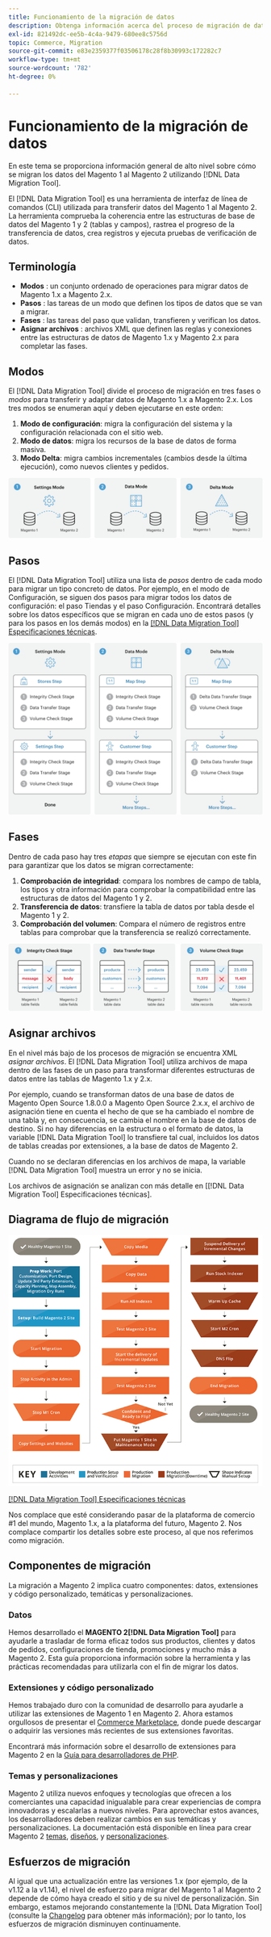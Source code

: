```yaml
---
title: Funcionamiento de la migración de datos
description: Obtenga información acerca del proceso de migración de datos entre el Magento 1 y el Magento 2, incluida la terminología, los diagramas de flujo de trabajo y los pasos.
exl-id: 821492dc-ee5b-4c4a-9479-680ee8c5756d
topic: Commerce, Migration
source-git-commit: e83e2359377f03506178c28f8b30993c172282c7
workflow-type: tm+mt
source-wordcount: '782'
ht-degree: 0%

---
```


# Funcionamiento de la migración de datos

En este tema se proporciona información general de alto nivel sobre cómo se migran los datos del Magento 1 al Magento 2 utilizando [!DNL Data Migration Tool].

El [!DNL Data Migration Tool] es una herramienta de interfaz de línea de comandos (CLI) utilizada para transferir datos del Magento 1 al Magento 2. La herramienta comprueba la coherencia entre las estructuras de base de datos del Magento 1 y 2 (tablas y campos), rastrea el progreso de la transferencia de datos, crea registros y ejecuta pruebas de verificación de datos.

## Terminología

* **Modos** : un conjunto ordenado de operaciones para migrar datos de Magento 1.x a Magento 2.x.
* **Pasos** : las tareas de un modo que definen los tipos de datos que se van a migrar.
* **Fases** : las tareas del paso que validan, transfieren y verifican los datos.
* **Asignar archivos** : archivos XML que definen las reglas y conexiones entre las estructuras de datos de Magento 1.x y Magento 2.x para completar las fases.

## Modos

El [!DNL Data Migration Tool] divide el proceso de migración en tres fases o *modos* para transferir y adaptar datos de Magento 1.x a Magento 2.x. Los tres modos se enumeran aquí y deben ejecutarse en este orden:

1. **Modo de configuración**: migra la configuración del sistema y la configuración relacionada con el sitio web.
1. **Modo de datos**: migra los recursos de la base de datos de forma masiva.
1. **Modo Delta**: migra cambios incrementales (cambios desde la última ejecución), como nuevos clientes y pedidos.

![Modos de migración](../../assets/data-migration/MigrationModes2.png)

## Pasos

El [!DNL Data Migration Tool] utiliza una lista de *pasos* dentro de cada modo para migrar un tipo concreto de datos. Por ejemplo, en el modo de Configuración, se siguen dos pasos para migrar todos los datos de configuración: el paso Tiendas y el paso Configuración. Encontrará detalles sobre los datos específicos que se migran en cada uno de estos pasos (y para los pasos en los demás modos) en la [[!DNL Data Migration Tool] Especificaciones técnicas](technical-specification.md).

![Resumen de migración](../../assets/data-migration/MigrationOverview2.png)

## Fases

Dentro de cada paso hay tres *etapas* que siempre se ejecutan con este fin para garantizar que los datos se migran correctamente:

1. **Comprobación de integridad**: compara los nombres de campo de tabla, los tipos y otra información para comprobar la compatibilidad entre las estructuras de datos del Magento 1 y 2.
1. **Transferencia de datos**: transfiere la tabla de datos por tabla desde el Magento 1 y 2.
1. **Comprobación del volumen**: Compara el número de registros entre tablas para comprobar que la transferencia se realizó correctamente.

![Fases de migración](../../assets/data-migration/MigrationSteps2.png)

## Asignar archivos

En el nivel más bajo de los procesos de migración se encuentra XML *asignar archivos*. El [!DNL Data Migration Tool] utiliza archivos de mapa dentro de las fases de un paso para transformar diferentes estructuras de datos entre las tablas de Magento 1.x y 2.x.

Por ejemplo, cuando se transforman datos de una base de datos de Magento Open Source 1.8.0.0 a Magento Open Source 2.x.x, el archivo de asignación tiene en cuenta el hecho de que se ha cambiado el nombre de una tabla y, en consecuencia, se cambia el nombre en la base de datos de destino. Si no hay diferencias en la estructura o el formato de datos, la variable [!DNL Data Migration Tool] lo transfiere tal cual, incluidos los datos de tablas creadas por extensiones, a la base de datos de Magento 2.

Cuando no se declaran diferencias en los archivos de mapa, la variable [!DNL Data Migration Tool] muestra un error y no se inicia.

Los archivos de asignación se analizan con más detalle en [[!DNL Data Migration Tool] Especificaciones técnicas].

## Diagrama de flujo de migración

![Flujo de migración](../../assets/data-migration/migration_flow.png)

[[!DNL Data Migration Tool] Especificaciones técnicas](technical-specification.md)

Nos complace que esté considerando pasar de la plataforma de comercio #1 del mundo, Magento 1.x, a la plataforma del futuro, Magento 2. Nos complace compartir los detalles sobre este proceso, al que nos referimos como migración.

## Componentes de migración

La migración a Magento 2 implica cuatro componentes: datos, extensiones y código personalizado, temáticas y personalizaciones.

### Datos

Hemos desarrollado el **MAGENTO 2[!DNL Data Migration Tool]** para ayudarle a trasladar de forma eficaz todos sus productos, clientes y datos de pedidos, configuraciones de tienda, promociones y mucho más a Magento 2. Esta guía proporciona información sobre la herramienta y las prácticas recomendadas para utilizarla con el fin de migrar los datos.

### Extensiones y código personalizado

Hemos trabajado duro con la comunidad de desarrollo para ayudarle a utilizar las extensiones de Magento 1 en Magento 2. Ahora estamos orgullosos de presentar el [Commerce Marketplace](https://marketplace.magento.com/), donde puede descargar o adquirir las versiones más recientes de sus extensiones favoritas.

Encontrará más información sobre el desarrollo de extensiones para Magento 2 en la [Guía para desarrolladores de PHP](https://developer.adobe.com/commerce/php/development/).

### Temas y personalizaciones

Magento 2 utiliza nuevos enfoques y tecnologías que ofrecen a los comerciantes una capacidad inigualable para crear experiencias de compra innovadoras y escalarlas a nuevos niveles. Para aprovechar estos avances, los desarrolladores deben realizar cambios en sus temáticas y personalizaciones. La documentación está disponible en línea para crear Magento 2 [temas](https://developer.adobe.com/commerce/frontend-core/guide/themes/), [diseños](https://developer.adobe.com/commerce/frontend-core/guide/layouts/), y [personalizaciones](https://developer.adobe.com/commerce/frontend-core/guide/layouts/xml-manage/).

## Esfuerzos de migración

Al igual que una actualización entre las versiones 1.x (por ejemplo, de la v1.12 a la v1.14), el nivel de esfuerzo para migrar del Magento 1 al Magento 2 depende de cómo haya creado el sitio y de su nivel de personalización.
Sin embargo, estamos mejorando constantemente la [!DNL Data Migration Tool] (consulte la [Changelog](https://github.com/magento/data-migration-tool/blob/2.3/CHANGELOG.md) para obtener más información); por lo tanto, los esfuerzos de migración disminuyen continuamente.
